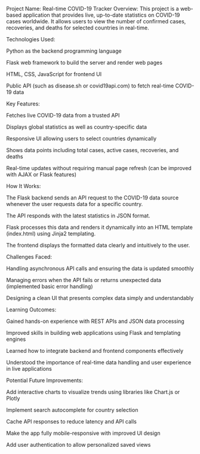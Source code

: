 Project Name: Real-time COVID-19 Tracker
Overview:
This project is a web-based application that provides live, up-to-date statistics on COVID-19 cases worldwide. It allows users to view the number of confirmed cases, recoveries, and deaths for selected countries in real-time.

Technologies Used:

Python as the backend programming language

Flask web framework to build the server and render web pages

HTML, CSS, JavaScript for frontend UI

Public API (such as disease.sh or covid19api.com) to fetch real-time COVID-19 data

Key Features:

Fetches live COVID-19 data from a trusted API

Displays global statistics as well as country-specific data

Responsive UI allowing users to select countries dynamically

Shows data points including total cases, active cases, recoveries, and deaths

Real-time updates without requiring manual page refresh (can be improved with AJAX or Flask features)

How It Works:

The Flask backend sends an API request to the COVID-19 data source whenever the user requests data for a specific country.

The API responds with the latest statistics in JSON format.

Flask processes this data and renders it dynamically into an HTML template (index.html) using Jinja2 templating.

The frontend displays the formatted data clearly and intuitively to the user.

Challenges Faced:

Handling asynchronous API calls and ensuring the data is updated smoothly

Managing errors when the API fails or returns unexpected data (implemented basic error handling)

Designing a clean UI that presents complex data simply and understandably

Learning Outcomes:

Gained hands-on experience with REST APIs and JSON data processing

Improved skills in building web applications using Flask and templating engines

Learned how to integrate backend and frontend components effectively

Understood the importance of real-time data handling and user experience in live applications

Potential Future Improvements:

Add interactive charts to visualize trends using libraries like Chart.js or Plotly

Implement search autocomplete for country selection

Cache API responses to reduce latency and API calls

Make the app fully mobile-responsive with improved UI design

Add user authentication to allow personalized saved views
